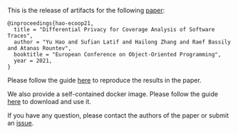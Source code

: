 This is the release of artifacts for the following [paper](http://web.cse.ohio-state.edu/presto/pubs/ecoop21.pdf):

```
@inproceedings{hao-ecoop21,
  title = "Differential Privacy for Coverage Analysis of Software Traces",
  author = "Yu Hao and Sufian Latif and Hailong Zhang and Raef Bassily and Atanas Rountev",
  booktitle = "European Conference on Object-Oriented Programming",
  year = 2021,
}
```


Please follow the guide [here](code) to reproduce the results in the paper.

We also provide a self-contained docker image. Please follow the guide [here](docker) to download and use it.


If you have any question, please contact the authors of the paper or submit an [issue](https://github.com/presto-osu/ecoop21/issues/new?labels=question).

